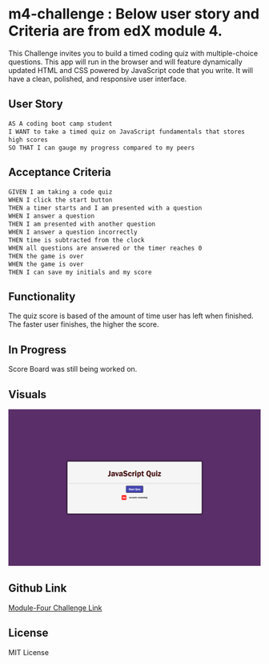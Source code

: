 # m4-challenge : Below user story and Criteria are from edX module 4.

This Challenge invites you to build a timed coding quiz with multiple-choice questions. This app will run in the browser and will feature dynamically updated HTML and CSS powered by JavaScript code that you write. It will have a clean, polished, and responsive user interface. 

## User Story

```
AS A coding boot camp student
I WANT to take a timed quiz on JavaScript fundamentals that stores high scores
SO THAT I can gauge my progress compared to my peers
```

## Acceptance Criteria

```
GIVEN I am taking a code quiz
WHEN I click the start button
THEN a timer starts and I am presented with a question
WHEN I answer a question
THEN I am presented with another question
WHEN I answer a question incorrectly
THEN time is subtracted from the clock
WHEN all questions are answered or the timer reaches 0
THEN the game is over
WHEN the game is over
THEN I can save my initials and my score
```
## Functionality

The quiz score is based of the amount of time user has left when finished.  The faster user finishes, the higher the score.

## In Progress

Score Board was still being worked on.  

## Visuals

![Screenshoot of webpage][def]

## Github Link

[Module-Four Challenge Link](https://rickibobbii.github.io/m4-challenge/)


## License

MIT License

[def]: ./assets/images/module4screenshot.png
